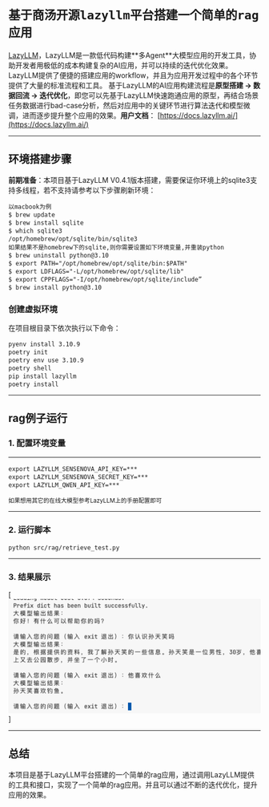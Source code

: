 # `基于商汤开源lazyllm平台搭建一个简单的rag应用`

[LazyLLM]([https://github.com/LazyAGI/LazyLLM](https://github.com/LazyAGI/LazyLLM))，LazyLLM是一款低代码构建**多Agent**大模型应用的开发工具，协助开发者用极低的成本构建复杂的AI应用，并可以持续的迭代优化效果。LazyLLM提供了便捷的搭建应用的workflow，并且为应用开发过程中的各个环节提供了大量的标准流程和工具。
基于LazyLLM的AI应用构建流程是​**原型搭建 -> 数据回流 -> 迭代优化**​，即您可以先基于LazyLLM快速跑通应用的原型，再结合场景任务数据进行bad-case分析，然后对应用中的关键环节进行算法迭代和模型微调，进而逐步提升整个应用的效果。
​**用户文档**​： [https://docs.lazyllm.ai/](https://docs.lazyllm.ai/)

---

## 环境搭建步骤

**前期准备**：本项目基于LazyLLM V0.4.1版本搭建，需要保证你环境上的sqlite3支持多线程，若不支持请参考以下步骤刷新环境：
```
以macbook为例
$ brew update
$ brew install sqlite
$ which sqlite3
/opt/homebrew/opt/sqlite/bin/sqlite3
如果结果不是homebrew下的sqlite,则你需要设置如下环境变量,并重装python
$ brew uninstall python@3.10
$ export PATH="/opt/homebrew/opt/sqlite/bin:$PATH"
$ export LDFLAGS="-L/opt/homebrew/opt/sqlite/lib"
$ export CPPFLAGS="-I/opt/homebrew/opt/sqlite/include”
$ brew install python@3.10
```

### 创建虚拟环境

在项目根目录下依次执行以下命令：

```
pyenv install 3.10.9
poetry init
poetry env use 3.10.9
poetry shell
pip install lazyllm
poetry install
```

---

## rag例子运行

### 1. 配置环境变量

---
```
export LAZYLLM_SENSENOVA_API_KEY=***
export LAZYLLM_SENSENOVA_SECRET_KEY=***
export LAZYLLM_QWEN_API_KEY=***
```
<small>如果想用其它的在线大模型参考LazyLLM上的手册配置即可</small>

---

### 2. 运行脚本

``` shell
python src/rag/retrieve_test.py
```
---

### 3. 结果展示

[![结果展示](docs/assets/result.png)]

---
## 总结
本项目是基于LazyLLM平台搭建的一个简单的rag应用，通过调用LazyLLM提供的工具和接口，实现了一个简单的rag应用。并且可以通过不断的迭代优化，提升应用的效果。